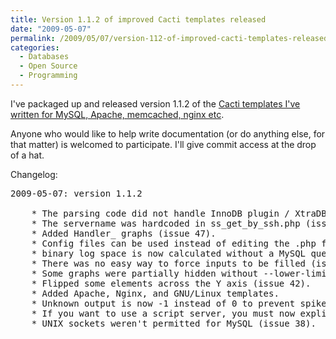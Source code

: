 ```yaml
---
title: Version 1.1.2 of improved Cacti templates released
date: "2009-05-07"
permalink: /2009/05/07/version-112-of-improved-cacti-templates-released/
categories:
  - Databases
  - Open Source
  - Programming
---
```

I've packaged up and released version 1.1.2 of the [Cacti templates I've written for MySQL, Apache, memcached, nginx etc][1].

Anyone who would like to help write documentation (or do anything else, for that matter) is welcomed to participate. I'll give commit access at the drop of a hat.

Changelog:

<pre>2009-05-07: version 1.1.2

	* The parsing code did not handle InnoDB plugin / XtraDB (issue 52).
	* The servername was hardcoded in ss_get_by_ssh.php (issue 57).
	* Added Handler_ graphs (issue 47).
	* Config files can be used instead of editing the .php file (issue 39).
	* binary log space is now calculated without a MySQL query (issue 48).
	* There was no easy way to force inputs to be filled (issue 45).
	* Some graphs were partially hidden without --lower-limit (issue 43).
	* Flipped some elements across the Y axis (issue 42).
	* Added Apache, Nginx, and GNU/Linux templates.
	* Unknown output is now -1 instead of 0 to prevent spikes in graphs.
	* If you want to use a script server, you must now explicitly configure it.
	* UNIX sockets weren't permitted for MySQL (issue 38).
</pre>

 [1]: http://code.google.com/p/mysql-cacti-templates/
